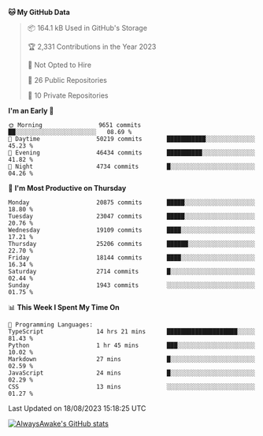 <!--START_SECTION:waka-->
**🐱 My GitHub Data** 

> 📦 164.1 kB Used in GitHub's Storage 
 > 
> 🏆 2,331 Contributions in the Year 2023
 > 
> 🚫 Not Opted to Hire
 > 
> 📜 26 Public Repositories 
 > 
> 🔑 10 Private Repositories 
 > 
**I'm an Early 🐤** 

```text
🌞 Morning                9651 commits        ██░░░░░░░░░░░░░░░░░░░░░░░   08.69 % 
🌆 Daytime                50219 commits       ███████████░░░░░░░░░░░░░░   45.23 % 
🌃 Evening                46434 commits       ██████████░░░░░░░░░░░░░░░   41.82 % 
🌙 Night                  4734 commits        █░░░░░░░░░░░░░░░░░░░░░░░░   04.26 % 
```
📅 **I'm Most Productive on Thursday** 

```text
Monday                   20875 commits       █████░░░░░░░░░░░░░░░░░░░░   18.80 % 
Tuesday                  23047 commits       █████░░░░░░░░░░░░░░░░░░░░   20.76 % 
Wednesday                19109 commits       ████░░░░░░░░░░░░░░░░░░░░░   17.21 % 
Thursday                 25206 commits       ██████░░░░░░░░░░░░░░░░░░░   22.70 % 
Friday                   18144 commits       ████░░░░░░░░░░░░░░░░░░░░░   16.34 % 
Saturday                 2714 commits        █░░░░░░░░░░░░░░░░░░░░░░░░   02.44 % 
Sunday                   1943 commits        ░░░░░░░░░░░░░░░░░░░░░░░░░   01.75 % 
```


📊 **This Week I Spent My Time On** 

```text
💬 Programming Languages: 
TypeScript               14 hrs 21 mins      ████████████████████░░░░░   81.43 % 
Python                   1 hr 45 mins        ███░░░░░░░░░░░░░░░░░░░░░░   10.02 % 
Markdown                 27 mins             █░░░░░░░░░░░░░░░░░░░░░░░░   02.59 % 
JavaScript               24 mins             █░░░░░░░░░░░░░░░░░░░░░░░░   02.29 % 
CSS                      13 mins             ░░░░░░░░░░░░░░░░░░░░░░░░░   01.27 % 
```


 Last Updated on 18/08/2023 15:18:25 UTC
<!--END_SECTION:waka-->

[![AlwaysAwake's GitHub stats](https://github-readme-stats.vercel.app/api?username=AlwaysAwake&show_icons=true&theme=github_dark&count_private=true)](https://github.com/AlwaysAwake/AlwaysAwake)
